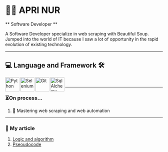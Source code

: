# 👨‍💻 APRI NUR

** Software Developer **

A Software Developer specialize in web scraping with Beautiful Soup. Jumped into the world of IT because I saw a lot of opportunity in the rapid evolution of existing technology. 

---

## 💻 Language and Framework 🛠️

<img align="left" alt="Python" src="https://cdn.jsdelivr.net/gh/devicons/devicon@latest/icons/python/python-original.svg" width="45" height="45"/>
<img align="left" alt="Selenium" src="https://cdn.jsdelivr.net/gh/devicons/devicon@latest/icons/selenium/selenium-original.svg" width="45" height="45"/>
<img align="left" alt="Git" src="https://cdn.jsdelivr.net/gh/devicons/devicon@latest/icons/git/git-original.svg" width="45" height="45"/> 
<img align="left" alt="SqlAlchemy" src="https://cdn.jsdelivr.net/gh/devicons/devicon@latest/icons/sqlalchemy/sqlalchemy-original.svg" width="45" height="45"/>

<br/>

---


### ⏳On process...

1. 🔎 Mastering web scraping and web automation

---

### 📰 My article
1. [Logic and algorithm](https://medium.com/@aprinur7/what-is-logic-and-algorithm-271a93ffb29c)
2. [Pseoudocode](https://medium.com/@aprinur7/pseudocode-in-algorithm-2c7d6a73ba20)